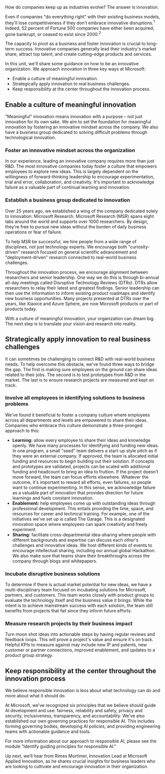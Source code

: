 How do companies keep up as industries evolve? The answer is innovation. 

Even if companies "do everything right" with their existing business models, they'll lose competitiveness if they don't embrace innovative disruptions.<sup>1</sup> Indeed, 52 percent of Fortune 500 companies have either been acquired, gone bankrupt, or ceased to exist since 2000.<sup>2</sup>  

The capacity to pivot as a business and foster innovation is crucial to long-term success. Innovative companies generally lead their industry's market share, attract top talent, and create cutting-edge products and services.

In this unit, we'll share some guidance on how to be an innovative organization. We approach innovation in three key ways at Microsoft: 

* Enable a culture of meaningful innovation.
* Strategically apply innovation to real business challenges.
* Keep responsibility at the center throughout the innovation process.

## Enable a culture of meaningful innovation

"Meaningful" innovation means innovation with a purpose – not just innovation for its own sake. We aim to set the foundation for meaningful innovation by fostering an innovative mindset across the company. We also have a business group dedicated to solving difficult problems through technological innovation. 

### Foster an innovative mindset across the organization

In our experience, leading an innovative company requires more than just R&D. The most innovative companies today foster a culture that empowers employees to explore new ideas. This is largely dependent on the willingness of forward-thinking leadership to encourage experimentation, trial and error, collaboration, and creativity. It's important to acknowledge failure as a valuable part of continual learning and innovation.

### Establish a business group dedicated to innovation

Over 25 years ago, we established a wing of the company dedicated solely to innovation: Microsoft Research. Microsoft Research (MSR) spans eight labs around the world and supports over 1000 researchers. By design, they're free to pursue new ideas without the burden of daily business operations or fear of failure.

To help MSR be successful, we hire people from a wide range of disciplines, not just technology experts. We encourage both "curiosity-driven" research focused on general scientific advancement and "deployment-driven" research connected to real-world business challenges.

Throughout the innovation process, we encourage alignment between researchers and senior leadership. One way we do this is through bi-annual all-day meetings called Disruptive Technology Reviews (DTRs). DTRs allow researchers to relay their latest and greatest findings. Senior leadership can then use the information to inform existing product roadmaps and identify new business opportunities. Many projects presented at DTRs over the years, like Xiaoice and Azure Sphere, are now Microsoft products or part of products today.

With a culture of meaningful innovation, your organization can dream big. The next step is to translate your vision and research into reality.

## Strategically apply innovation to real business challenges

It can sometimes be challenging to connect R&D with real-world business needs. To help overcome this obstacle, we've found three ways to bridge the gap. The first is making sure employees on the ground can share ideas related to their jobs. The second is to test prototypes from R&D in the market. The last is to ensure research projects are measured and kept on track.

### Involve all employees in identifying solutions to business problems

We've found it beneficial to foster a company culture where employees across all departments and levels are empowered to share their ideas. Companies who embrace this culture demonstrate a three-pronged approach to this:

* **Learning:** allow every employee to share their ideas and knowledge openly. We have many processes for identifying and funding new ideas. In one program, a small "seed" team delivers a start-up style pitch as if they were an external company. If approved, the team is allocated initial funding and resources to begin building out their solution. If concepts and prototypes are validated, projects can be scaled with additional funding and headcount to bring an idea to fruition. If the project doesn't move forward, the team can focus efforts elsewhere. Whatever the outcome, it's important to reward all efforts, even failures, so people want to continue experimenting. In this sense, we acknowledge failure as a valuable part of innovation that provides direction for future learnings and fuels constant innovation.
* **Enablement:** help employees come up with outstanding ideas through professional development. This entails providing the time, space, and resources for career and technical training. For example, one of the initiatives we've set up is called The Garage. This is a designated innovation space where employees can spark creativity and freely experiment.
* **Sharing:** facilitate cross-departmental idea-sharing where people with different backgrounds and expertise can discuss each other's challenges and innovative ideas. We host different kinds of events to encourage intellectual sharing, including our annual global Hackathon. We also make sure that teams share their breakthroughs across the company through blogs and whitepapers.

### Incubate disruptive business solutions

To determine if there is actual market potential for new ideas, we have a multi-disciplinary team focused on incubating solutions for Microsoft, partners, and customers. This team works closely with product groups to evaluate the technology itself and the business value it brings. While the intent is to achieve mainstream success with each solution, the team still benefits from projects that fail since they inform future efforts.

### Measure research projects by their business impact

Turn moon shot ideas into actionable steps by having regular reviews and feedback loops. This will prove a project's value and ensure it's on track. Helpful KPIs to measure against may include new IP and patents, new customer or partner connections, improved enablement, and updates to a product group strategy.

## Keep responsibility at the center throughout the innovation process

We believe responsible innovation is less about what technology can do and more about what it should do.

At Microsoft, we've recognized six principles that we believe should guide AI development and use: fairness, reliability and safety, privacy and security, inclusiveness, transparency, and accountability. We've also established our own governing practices for responsible AI. This includes forming governing bodies, developing AI policies, and providing engineering teams with actionable guidance and tools.

For more information about our approach to responsible AI, please see the module "Identify guiding principles for responsible AI."

Up next, we’ll hear from Rimes Mortimer, Innovation Lead at Microsoft Applied Innovation, as he shares crucial insights for business leaders who are looking to cultivate and encourage innovation in their organization.

